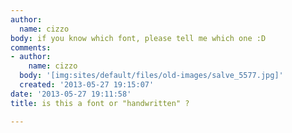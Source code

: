 ```yaml
---
author:
  name: cizzo
body: if you know which font, please tell me which one :D
comments:
- author:
    name: cizzo
  body: '[img:sites/default/files/old-images/salve_5577.jpg]'
  created: '2013-05-27 19:15:07'
date: '2013-05-27 19:11:58'
title: is this a font or "handwritten" ?

---
```

